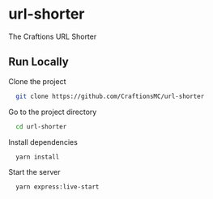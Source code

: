 
# url-shorter

The Craftions URL Shorter


## Run Locally

Clone the project

```bash
  git clone https://github.com/CraftionsMC/url-shorter
```

Go to the project directory

```bash
  cd url-shorter
```

Install dependencies

```bash
  yarn install
```

Start the server

```bash
  yarn express:live-start
```

  